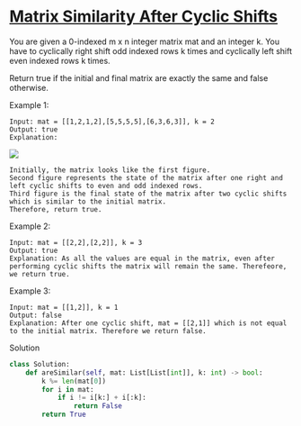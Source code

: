 # [Matrix Similarity After Cyclic Shifts](https://leetcode.com/problems/matrix-similarity-after-cyclic-shifts/description/)

You are given a 0-indexed m x n integer matrix mat and an integer k. You have to cyclically right shift odd indexed rows
k times and cyclically left shift even indexed rows k times.

Return true if the initial and final matrix are exactly the same and false otherwise.

Example 1:
```
Input: mat = [[1,2,1,2],[5,5,5,5],[6,3,6,3]], k = 2
Output: true
Explanation:
```
![](https://assets.leetcode.com/uploads/2023/10/29/similarmatrix.png)

```
Initially, the matrix looks like the first figure. 
Second figure represents the state of the matrix after one right and left cyclic shifts to even and odd indexed rows.
Third figure is the final state of the matrix after two cyclic shifts which is similar to the initial matrix.
Therefore, return true.
```
Example 2:
```
Input: mat = [[2,2],[2,2]], k = 3
Output: true
Explanation: As all the values are equal in the matrix, even after performing cyclic shifts the matrix will remain the same. Therefeore, we return true.
```
Example 3:
```
Input: mat = [[1,2]], k = 1
Output: false
Explanation: After one cyclic shift, mat = [[2,1]] which is not equal to the initial matrix. Therefore we return false.
```
Solution
```python
class Solution:
    def areSimilar(self, mat: List[List[int]], k: int) -> bool:
        k %= len(mat[0])
        for i in mat:
            if i != i[k:] + i[:k]:
                return False
        return True
```